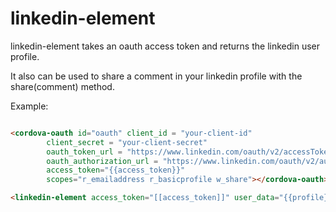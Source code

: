 # linkedin-element

linkedin-element takes an oauth access token and returns the linkedin user profile. 

It also can be used to share a comment in your linkedin profile with the share(comment) method.

Example:
```html

<cordova-oauth id="oauth" client_id = "your-client-id"
        client_secret = "your-client-secret"
        oauth_token_url = "https://www.linkedin.com/oauth/v2/accessToken"
        oauth_authorization_url = "https://www.linkedin.com/oauth/v2/authorization"
        access_token="{{access_token}}"
        scopes="r_emailaddress r_basicprofile w_share"></cordova-oauth>

<linkedin-element access_token="[[access_token]]" user_data="{{profile}}"></linkedin-element>

```
